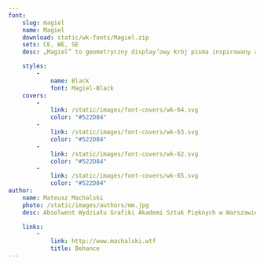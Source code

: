 ```yaml
---
font:
    slug: magiel
    name: Magiel
    download: static/wk-fonts/Magiel.zip
    sets: CE, WE, SE
    desc: „Magiel” to geometryczny display’owy krój pisma inspirowany amatorskim napisami z czasów PRL-u. Projekty liter zawierają w sobie różnorodne „błędy” pochodzące z szyldów, tabliczek i plakatów, które powstały w okresie 1945-1989 w Warszawie.

    styles:
        -
            name: Black
            font: Magiel-Black
    covers:
        -
            link: /static/images/font-covers/wk-64.svg
            color: "#522D84"
        -
            link: /static/images/font-covers/wk-63.svg
            color: "#522D84"
        -
            link: /static/images/font-covers/wk-62.svg
            color: "#522D84"
        -
            link: /static/images/font-covers/wk-65.svg
            color: "#522D84"
author:
    name: Mateusz Machalski
    photo: /static/images/authors/mm.jpg
    desc: Absolwent Wydziału Grafiki Akademi Sztuk Pięknych w Warszawie. Zajmuje się projektowaniem identyfikacji wizualnych oraz krojów pism. Autor m.in. identyfikacji wizualnej Nagrody Solidarności im. Lecha Wałęsy oraz projektu rodziny 42 odmian krojów pism dla korporacji Tupperware. Dyrektor artystyczny magazynu „Warsawholic”.

    links:
        -
            link: http://www.machalski.wtf
            title: Behance
---
```

